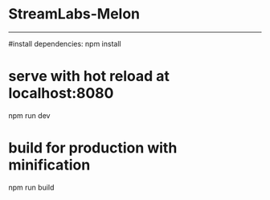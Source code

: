 # StreamLabs-Melon
 ------------------
 
 
#install dependencies:
npm install

# serve with hot reload at localhost:8080
npm run dev

# build for production with minification
npm run build

